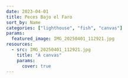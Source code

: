 ```yaml
---
date: 2023-04-01
title: Peces Bajo el Faro
sort_by: Name
categories: ["lighthouse", "fish", "canvas"]
params:
  featured_image: IMG_20250401_112921.jpg
resources:
  - src: IMG_20250401_112921.jpg
    title: "A canvas"
    params:
      cover: true
---
```

